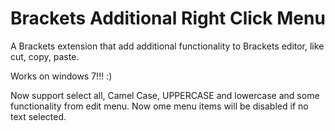 Brackets Additional Right Click Menu
================

A Brackets extension that add additional functionality to Brackets editor, like cut, copy, paste.

Works on windows 7!!! :)

Now support select all, Camel Case, UPPERCASE and lowercase and some functionality from edit menu. Now ome menu items will be disabled if no text selected.